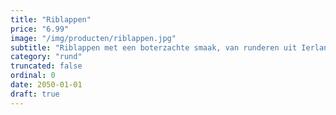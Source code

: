 ```yaml
---
title: "Riblappen"
price: "6.99"
image: "/img/producten/riblappen.jpg"
subtitle: "Riblappen met een boterzachte smaak, van runderen uit Ierland. Zachtjes laten sudderen tot het bijna uit elkaar valt. Om eindeloos mee te varieren, bijvoorbeeld in een indonesisch stoofgerecht."
category: "rund"
truncated: false
ordinal: 0
date: 2050-01-01
draft: true
---
```

